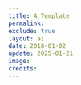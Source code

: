 ```yaml
---
title: A Template
permalink:
exclude: true
layout: ai
date: 2018-01-02
update: 2025-01-21
image:
credits:
---
```

